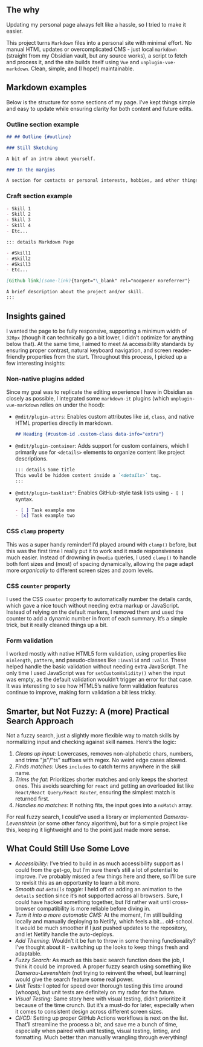 ## The why

Updating my personal page always felt like a hassle, so I tried to make it easier.

This project turns `Markdown` files into a personal site with minimal effort. No manual HTML updates or overcomplicated CMS - just local `markdown` (straight from my Obsidian vault, but any source works), a script to fetch and process it, and the site builds itself using `Vue` and `unplugin-vue-markdown`. Clean, simple, and (I hope!) maintainable.

## Markdown examples

Below is the structure for some sections of my page. I've kept things simple and easy to update while ensuring clarity for both content and future edits.

### Outline section example

```md
## ## Outline {#outline}

### Still Sketching

A bit of an intro about yourself.

### In the margins

A section for contacts or personal interests, hobbies, and other things you enjoy doing in your free time or that define who you are.
```

### Craft section example

```md
- Skill 1
- Skill 2
- Skill 3
- Skill 4
- Etc...

::: details Markdown Page

- #Skill1
- #Skill2
- #Skill3
- Etc...

[Github link](some-link){target="\_blank" rel="noopener noreferrer"}

A brief description about the project and/or skill.
:::
```

## Insights gained

I wanted the page to be fully responsive, supporting a minimum width of `320px` (though it can technically go a bit lower, I didn’t optimize for anything below that). At the same time, I aimed to meet `AA` accessibility standards by ensuring proper contrast, natural keyboard navigation, and screen reader-friendly properties from the start. Throughout this process, I picked up a few interesting insights:

### Non-native plugins added

Since my goal was to replicate the editing experience I have in Obsidian as closely as possible, I integrated some `markdown-it` plugins (which `unplugin-vue-markdown` relies on under the hood):

- `@mdit/plugin-attrs`: Enables custom attributes like `id`, `class`, and native HTML properties directly in markdown.
  ```md
  ## Heading {#custom-id .custom-class data-info="extra"}
  ```
- `@mdit/plugin-container`: Adds support for custom containers, which I primarily use for `<details>` elements to organize content like project descriptions.
  ```md
  ::: details Some title
  This would be hidden content inside a `<details>` tag.
  :::
  ```
- `@mdit/plugin-tasklist"`: Enables GitHub-style task lists using `- [ ]` syntax.
  ```md
  - [ ] Task example one
  - [x] Task example two
  ```

### CSS `clamp` property

This was a super handy reminder!
I’d played around with `clamp()` before, but this was the first time I really put it to work and it made responsiveness much easier. Instead of drowning in `@media` queries, I used `clamp()` to handle both font sizes and (most) of spacing dynamically, allowing the page adapt more _organically_ to different screen sizes and zoom levels.

### CSS `counter` property

I used the CSS `counter` property to automatically number the details cards, which gave a nice touch without needing extra markup or JavaScript. Instead of relying on the default markers, I removed them and used the counter to add a dynamic number in front of each summary. It’s a simple trick, but it really cleaned things up a bit.

### Form validation

I worked mostly with native HTML5 form validation, using properties like `minlength`, `pattern`, and pseudo-classes like `:invalid` and `:valid`. These helped handle the basic validation without needing extra JavaScript. The only time I used JavaScript was for `setCustomValidity()` when the input was empty, as the default validation wouldn’t trigger an error for that case. It was interesting to see how HTML5’s native form validation features continue to improve, making form validation a bit less tricky.

## Smarter, but Not Fuzzy: A (more) Practical Search Approach

Not a fuzzy search, just a slightly more flexible way to match skills by normalizing input and checking against skill names. Here’s the logic:

1. _Cleans up input_: Lowercases, removes non-alphabetic chars, numbers, and trims "js"/"ts" suffixes with regex. No weird edge cases allowed.
2. _Finds matches_: Uses `includes` to catch terms anywhere in the skill name.
3. _Trims the fat_: Prioritizes shorter matches and only keeps the shortest ones. This avoids searching for `react` and getting an overloaded list like `React/React Query/React Router`, ensuring the simplest match is returned first.
4. _Handles no matches_: If nothing fits, the input goes into a `noMatch` array.

For real fuzzy search, I could’ve used a library or implemented _Damerau-Levenshtein_ (or some other fancy algorithm), but for a simple project like this, keeping it lightweight and to the point just made more sense.

## What Could Still Use Some Love

- _Accessibility:_ I’ve tried to build in as much accessibility support as I could from the get-go, but I’m sure there’s still a lot of potential to improve. I’ve probably missed a few things here and there, so I’ll be sure to revisit this as an opportunity to learn a bit more.
- _Smooth out `details` toggle:_ I held off on adding an animation to the `details` section since it’s not supported across all browsers. Sure, I could have hacked something together, but I’d rather wait until cross-browser compatibility is more reliable before diving in.
- _Turn it into a more automatic CMS:_ At the moment, I’m still building locally and manually deploying to Netlify, which feels a bit… old-school. It would be much smoother if I just pushed updates to the repository, and let Netlify handle the auto-deploys.
- _Add Theming:_ Wouldn’t it be fun to throw in some theming functionality? I’ve thought about it - switching up the looks to keep things fresh and adaptable.
- _Fuzzy Search:_ As much as this basic search function does the job, I think it could be improved. A proper fuzzy search using something like _Damerau-Levenshtein_ (not trying to reinvent the wheel, but learning) would give the search feature some real power.
- _Unit Tests:_ I opted for speed over thorough testing this time around (whoops), but unit tests are definitely on my radar for the future.
- _Visual Testing:_ Same story here with visual testing, didn’t prioritize it because of the time crunch. But it’s a must-do for later, especially when it comes to consistent design across different screen sizes.
- _CI/CD:_ Setting up proper GitHub Actions workflows is next on the list. That’ll streamline the process a bit, and save me a bunch of time, especially when paired with unit testing, visual testing, linting, and formatting. Much better than manually wrangling through everything!

